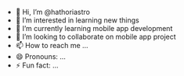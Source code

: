 - 👋 Hi, I’m @hathoriastro
- 👀 I’m interested in learning new things
- 🌱 I’m currently learning mobile app development
- 💞️ I’m looking to collaborate on mobile app project
- 📫 How to reach me ...
- 😄 Pronouns: ...
- ⚡ Fun fact: ...

<!---
hathoriastro/hathoriastro is a ✨ special ✨ repository because its `README.md` (this file) appears on your GitHub profile.
You can click the Preview link to take a look at your changes.
--->

